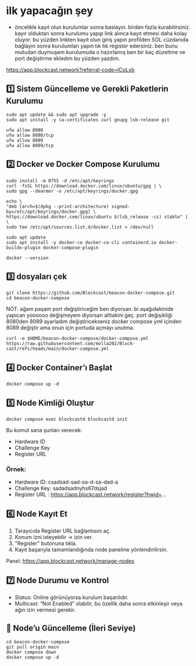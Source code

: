 


# ilk yapacağın şey
- öncelikle kayıt olun kurulumlar sonra baslayın. birden fazla kurabilirsiniz. kayır olduktan sonra kurulumu yapıp link alınca kayıt etmesi daha kolay oluyor. bu yüzden linkten kayıt olun giriş yapın profilden SOL cüzdanıda bağlayın sonra kurulumları yapın tık tık register edersiniz. ben bunu mutudan duymuşem kurulumuda o hazırlamış ben bir kaç düzeltme ve port değiştirme ekledim bu yüzden yazdım. 

https://app.blockcast.network?referral-code=ICoLxb

## 1️⃣ Sistem Güncelleme ve Gerekli Paketlerin Kurulumu
```
sudo apt update && sudo apt upgrade -y
sudo apt install -y ca-certificates curl gnupg lsb-release git
```
```
ufw allow 8080
ufw allow 8080/tcp
ufw allow 8089
ufw allow 8089/tcp
```
## 2️⃣ Docker ve Docker Compose Kurulumu
```
sudo install -m 0755 -d /etc/apt/keyrings
curl -fsSL https://download.docker.com/linux/ubuntu/gpg | \
sudo gpg --dearmor -o /etc/apt/keyrings/docker.gpg
```
```
echo \
"deb [arch=$(dpkg --print-architecture) signed-by=/etc/apt/keyrings/docker.gpg] \
https://download.docker.com/linux/ubuntu $(lsb_release -cs) stable" | \
sudo tee /etc/apt/sources.list.d/docker.list > /dev/null
```
```
sudo apt update
sudo apt install -y docker-ce docker-ce-cli containerd.io docker-buildx-plugin docker-compose-plugin
```
```
docker --version
```
## 3️⃣ dosyaları çek
```
git clone https://github.com/Blockcast/beacon-docker-compose.git
cd beacon-docker-compose
```
NOT: ağam paşam port değiştiriceğim ben diyorsan. bi aşağıdakinide yapıcan yoooooo değişmeyem diyorsan alttakini geç. port değişikliği 8080den 8089 ayarladım değiştiricekseniz docker compose yml içinden 8089 değiştir ama onun için portuda açmayı unutma.
```
curl -o $HOME/beacon-docker-compose/docker-compose.yml https://raw.githubusercontent.com/molla202/Block-cast/refs/heads/main/docker-compose.yml
```


## 4️⃣ Docker Container’ı Başlat
```
docker compose up -d
```

## 5️⃣ Node Kimliği Oluştur
```
docker compose exec blockcastd blockcastd init
```
Bu komut sana şunları verecek:

* Hardware ID
* Challenge Key
* Register URL

### Örnek:

* Hardware ID: csadsad-sad-sa-d-sa-dad-a
* Challenge Key: sadadsadnyhs67dsjad
* Register URL : https://app.blockcast.network/register?hwid=...

## 6️⃣ Node Kayıt Et

1. Tarayıcıda Register URL bağlantısını aç.
2. Konum izni isteyebilir → izin ver.
3. "Register" butonuna tıkla.
4. Kayıt başarıyla tamamlandığında node paneline yönlendirilirsin.

Panel: https://app.blockcast.network/manage-nodes

## 7️⃣ Node Durumu ve Kontrol

* Status: Online görünüyorsa kurulum başarılıdır.
* Multicast: “Not Enabled” olabilir, bu özellik daha sonra etkinleşir veya ağın izin vermesi gerekir.

## 🔄 Node’u Güncelleme (İleri Seviye)
```
cd beacon-docker-compose
git pull origin main
docker compose down
docker compose up -d
```
